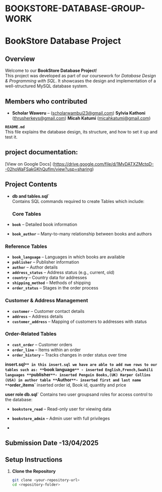 # BOOKSTORE-DATABASE-GROUP-WORK
# BookStore Database Project


## Overview

Welcome to our **BookStore Database Project**!  
This project was developed as part of our coursework for *Database Design & Programming with SQL*. It showcases the design and implementation of a well-structured MySQL database system.


## Members who contributed

- **Scholar Waweru** – (scholarwambui23@gmail.com)
**Sylvia Kathoni** (thrusherkeys@gmail.com)
**Micah Katumi** (micahkatumi@gmail.com)


 **`README.md`**  
  This file explains the database design, its structure, and how to set it up and test it.

## project documentation: 
 [View on Google Docs] (https://drive.google.com/file/d/1MvDATXZMctqD--02hoWaFSakGKhQufIm/view?usp=sharing)

## Project Contents

- **db and tables.sql`**  
  Contains SQL commands required to create Tables which include:
  ### Core Tables

- **`book`** – Detailed book information  
- **`book_author`** – Many-to-many relationship between books and authors
### Reference Tables

- **`book_language`** – Languages in which books are available  
- **`publisher`** – Publisher information  
- **`author`** – Author details  
- **`address_status`** – Address status (e.g., current, old)  
- **`country`** – Country data for addresses  
- **`shipping_method`** – Methods of shipping  
- **`order_status`** – Stages in the order process
### Customer & Address Management

- **`customer`** – Customer contact details  
- **`address`** – Address details  
- **`customer_address`** – Mapping of customers to addresses with status
### Order-Related Tables

- **`cust_order`** – Customer orders  
- **`order_line`** – Items within an order  
- **`order_history`** – Tracks changes in order status over time


**insert.sql`**
in this insert.sql we have are able to add nwe rows to our tables such as:
**`book language`** - inserted English,French,Swahili languages
**`publisher`**- inserted Penguin Books,(UK) Harper Collins (USA) in author table
**`Author`**- inserted first and last name 
**`order_items`** inserted order id, Book id, quantity and price


**user role db.sql`**
Contains two user groupsand  roles for access control to the database:

- **`bookstore_read`** – Read-only user for viewing data  
- **`bookstore_admin`** – Admin user with full privileges


- 
## Submission Date -**13/04/2025**

## Setup Instructions

1. **Clone the Repository**
   ```bash
   git clone <your-repository-url>
   cd <repository-folder>
